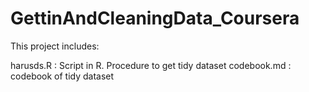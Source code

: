 GettinAndCleaningData_Coursera
==============================
This project includes:

harusds.R : Script in R. Procedure to get tidy dataset
codebook.md : codebook of tidy dataset
